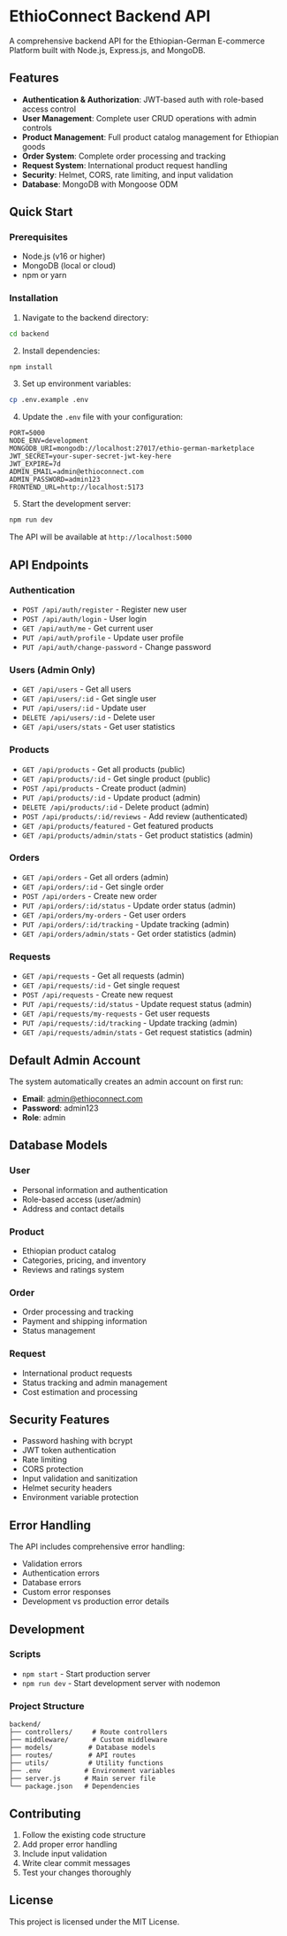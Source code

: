 # EthioConnect Backend API

A comprehensive backend API for the Ethiopian-German E-commerce Platform built with Node.js, Express.js, and MongoDB.

## Features

- **Authentication & Authorization**: JWT-based auth with role-based access control
- **User Management**: Complete user CRUD operations with admin controls
- **Product Management**: Full product catalog management for Ethiopian goods
- **Order System**: Complete order processing and tracking
- **Request System**: International product request handling
- **Security**: Helmet, CORS, rate limiting, and input validation
- **Database**: MongoDB with Mongoose ODM

## Quick Start

### Prerequisites
- Node.js (v16 or higher)
- MongoDB (local or cloud)
- npm or yarn

### Installation

1. Navigate to the backend directory:
```bash
cd backend
```

2. Install dependencies:
```bash
npm install
```

3. Set up environment variables:
```bash
cp .env.example .env
```

4. Update the `.env` file with your configuration:
```env
PORT=5000
NODE_ENV=development
MONGODB_URI=mongodb://localhost:27017/ethio-german-marketplace
JWT_SECRET=your-super-secret-jwt-key-here
JWT_EXPIRE=7d
ADMIN_EMAIL=admin@ethioconnect.com
ADMIN_PASSWORD=admin123
FRONTEND_URL=http://localhost:5173
```

5. Start the development server:
```bash
npm run dev
```

The API will be available at `http://localhost:5000`

## API Endpoints

### Authentication
- `POST /api/auth/register` - Register new user
- `POST /api/auth/login` - User login
- `GET /api/auth/me` - Get current user
- `PUT /api/auth/profile` - Update user profile
- `PUT /api/auth/change-password` - Change password

### Users (Admin Only)
- `GET /api/users` - Get all users
- `GET /api/users/:id` - Get single user
- `PUT /api/users/:id` - Update user
- `DELETE /api/users/:id` - Delete user
- `GET /api/users/stats` - Get user statistics

### Products
- `GET /api/products` - Get all products (public)
- `GET /api/products/:id` - Get single product (public)
- `POST /api/products` - Create product (admin)
- `PUT /api/products/:id` - Update product (admin)
- `DELETE /api/products/:id` - Delete product (admin)
- `POST /api/products/:id/reviews` - Add review (authenticated)
- `GET /api/products/featured` - Get featured products
- `GET /api/products/admin/stats` - Get product statistics (admin)

### Orders
- `GET /api/orders` - Get all orders (admin)
- `GET /api/orders/:id` - Get single order
- `POST /api/orders` - Create new order
- `PUT /api/orders/:id/status` - Update order status (admin)
- `GET /api/orders/my-orders` - Get user orders
- `PUT /api/orders/:id/tracking` - Update tracking (admin)
- `GET /api/orders/admin/stats` - Get order statistics (admin)

### Requests
- `GET /api/requests` - Get all requests (admin)
- `GET /api/requests/:id` - Get single request
- `POST /api/requests` - Create new request
- `PUT /api/requests/:id/status` - Update request status (admin)
- `GET /api/requests/my-requests` - Get user requests
- `PUT /api/requests/:id/tracking` - Update tracking (admin)
- `GET /api/requests/admin/stats` - Get request statistics (admin)

## Default Admin Account

The system automatically creates an admin account on first run:
- **Email**: admin@ethioconnect.com
- **Password**: admin123
- **Role**: admin

## Database Models

### User
- Personal information and authentication
- Role-based access (user/admin)
- Address and contact details

### Product
- Ethiopian product catalog
- Categories, pricing, and inventory
- Reviews and ratings system

### Order
- Order processing and tracking
- Payment and shipping information
- Status management

### Request
- International product requests
- Status tracking and admin management
- Cost estimation and processing

## Security Features

- Password hashing with bcrypt
- JWT token authentication
- Rate limiting
- CORS protection
- Input validation and sanitization
- Helmet security headers
- Environment variable protection

## Error Handling

The API includes comprehensive error handling:
- Validation errors
- Authentication errors
- Database errors
- Custom error responses
- Development vs production error details

## Development

### Scripts
- `npm start` - Start production server
- `npm run dev` - Start development server with nodemon

### Project Structure
```
backend/
├── controllers/     # Route controllers
├── middleware/      # Custom middleware
├── models/         # Database models
├── routes/         # API routes
├── utils/          # Utility functions
├── .env           # Environment variables
├── server.js      # Main server file
└── package.json   # Dependencies
```

## Contributing

1. Follow the existing code structure
2. Add proper error handling
3. Include input validation
4. Write clear commit messages
5. Test your changes thoroughly

## License

This project is licensed under the MIT License.
